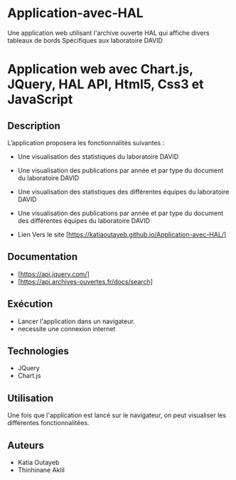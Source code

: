 # Application-avec-HAL
Une application web utilisant l'archive ouverte HAL qui affiche divers tableaux de bords Spécifiques aux laboratoire DAVID

# Application web avec Chart.js, JQuery, HAL API, Html5, Css3 et JavaScript

## Description ##

L’application proposera les fonctionnalités suivantes : 

* Une visualisation des statistiques du laboratoire DAVID
* Une visualisation des publications par année et par type du document du laboratoire DAVID
* Une visualisation des statistiques des différentes équipes du laboratoire DAVID
* Une visualisation des publications par année et par type du document des différentes équipes du laboratoire DAVID

* Lien Vers le site [https://katiaoutayeb.github.io/Application-avec-HAL/]



## Documentation ####

* [https://api.jquery.com/]
* [https://api.archives-ouvertes.fr/docs/search]

## Exécution ###

* Lancer l'application dans un navigateur.
* necessite une connexion internet 


## Technologies ###
* JQuery
* Chart.js



## Utilisation ###

Une fois que l'application est lancé sur le navigateur, on peut visualiser les différentes fonctionnalitées.



## Auteurs ###
* Katia Outayeb
* Thinhinane Aklil
